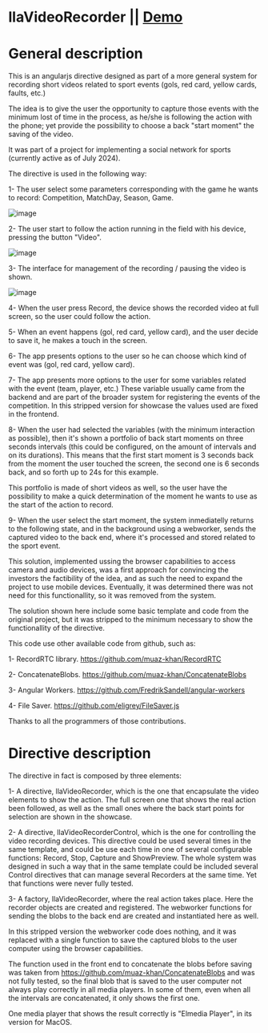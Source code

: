 # llaVideoRecorder || <a href="https://abpprkonsalting.github.io/llaVideoRecorder/" rel="nofollow">Demo</a>

General description
=======================

This is an angularjs directive designed as part of a more general system for recording short videos related to sport events (gols, red card, yellow cards, faults, etc.)

The idea is to give the user the opportunity to capture those events with the minimum lost of time in the process, as he/she is following the action with the phone; yet provide the possibility to choose a back "start moment" the saving of the video.

It was part of a project for implementing a social network for sports (currently active as of July 2024).

The directive is used in the following way:

1- The user select some parameters corresponding with the game he wants to record: Competition, MatchDay, Season, Game.

![image](https://github.com/abpprkonsalting/llaVideoRecorder/assets/32166875/228978f8-dec6-4905-ba57-c4c335025796)

2- The user start to follow the action running in the field with his device, pressing the button "Video". 

![image](https://github.com/abpprkonsalting/llaVideoRecorder/assets/32166875/8fb97ef2-a4a9-419e-b074-77af32816aac)

3- The interface for management of the recording / pausing the video is shown.

![image](https://github.com/abpprkonsalting/llaVideoRecorder/assets/32166875/1473b496-9b85-45a9-8a99-2b4b4ba0f0b0)

4- When the user press Record, the device shows the recorded video at full screen, so the user could follow the action.



5- When an event happens (gol, red card, yellow card), and the user decide to save it, he makes a touch in the screen.

6- The app presents options to the user so he can choose which kind of event was (gol, red card, yellow card).

7- The app presents more options to the user for some variables related with the event (team, player, etc.) 
These variable usually came from the backend and are part of the broader system for registering the events of the 
competition. In this stripped version for showcase the values used are fixed in the frontend.



8- When the user had selected the variables (with the minimum interaction as possible), then it's shown a portfolio of
back start moments on three seconds intervals (this could be configured, on the amount of intervals and on its durations).
This means that the first start moment is 3 seconds back from the moment the user touched the screen, the second one is
6 seconds back, and so forth up to 24s for this example.

This portfolio is made of short videos as well, so the user have the possibility to make a quick determination of the
moment he wants to use as the start of the action to record.

9- When the user select the start moment, the system inmediatelly returns to the following state, and in the background
using a webworker, sends the captured video to the back end, where it's processed and stored related to the sport event. 

This solution, implemented ussing the browser capabilities to access camera and audio devices, was a first approach
for convincing the investors the factibility of the idea, and as such the need to expand the project to use mobile
devices. Eventually, it was determined there was not need for this functionallity, so it was removed from the system.

The solution shown here include some basic template and code from the original project, but it was stripped to the
minimum necessary to show the functionallity of the directive.


This code use other available code from github, such as:

1- RecordRTC library. https://github.com/muaz-khan/RecordRTC

2- ConcatenateBlobs. https://github.com/muaz-khan/ConcatenateBlobs

3- Angular Workers. https://github.com/FredrikSandell/angular-workers

4- File Saver. https://github.com/eligrey/FileSaver.js

Thanks to all the programmers of those contributions.

Directive description
=======================

The directive in fact is composed by three elements:

1- A directive, llaVideoRecorder, which is the one that encapsulate the video elements to show the action. The full screen
one that shows the real action been followed, as well as the small ones where the back start points for selection are shown in the showcase.

2- A directive, llaVideoRecorderControl, which is the one for controlling the video recording devices. This directive could be
used several times in the same template, and could be use each time in one of several configurable functions: Record, Stop, Capture and ShowPreview. The whole system was designed in such a way that in the same template could be included several Control directives that can manage several Recorders at the same time. Yet that functions were never fully tested.

3- A factory, llaVideoRecorder, where the real action takes place. Here the recorder objects are created and registered. The webworker functions for sending the blobs to the back end are created and instantiated here as well.

In this stripped version the webworker code does nothing, and it was replaced with a single function to save the captured blobs to the user computer using the browser capabilities.

The function used in the front end to concatenate the blobs before saving was taken from https://github.com/muaz-khan/ConcatenateBlobs and was not fully tested, so the final blob that is saved to the user computer not always play correctly in all media players. In some of them, even when all the intervals are concatenated, it only shows the first one.

One media player that shows the result correctly is "Elmedia Player", in its version for MacOS.



